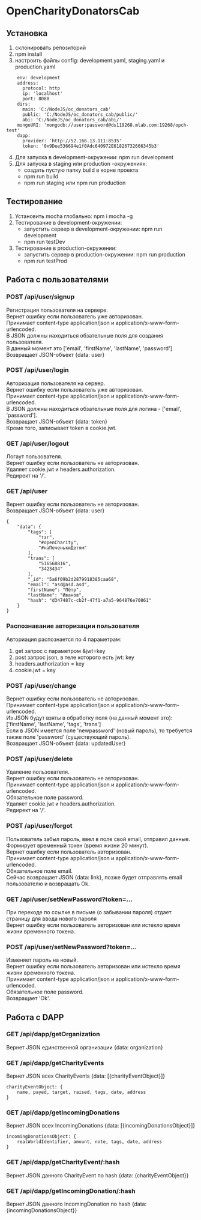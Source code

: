 # OpenCharityDonatorsCab

## Установка
1. склонировать репозиторий
2. npm install
3. настроить файлы config: development.yaml, staging.yaml и production.yaml
```
    env: development
    address:
      protocol: http
      ip: 'localhost'
      port: 8080
    dirs:
      main: 'C:/NodeJS/oc_donators_cab'
      public: 'C:/NodeJS/oc_donators_cab/public/'
      abi: 'C:/NodeJS/oc_donators_cab/abi/'
    mongoURI: 'mongodb://user:password@ds119268.mlab.com:19268/opch-test'
    dapp:
      provider: 'http://52.166.13.111:8535'
      token: '0x9Dee536694e1f0Adc640972E61826732666345b3'
```
4. Для запуска в development-окружении: npm run development
5. Для запуска в staging или production -окружениях:
    * создать пустую папку build в корне проекта
    * npm run build
    * npm run staging или npm run production

## Тестирование
1. Установить mocha глобально: npm i mocha -g
2. Тестирование в development-окружении:
    * запустить сервер в development-окружении: npm run development
    * npm run testDev
3. Тестирование в production-окружении:
    * запустить сервер в production-окружении: npm run production
    * npm run testProd

## Работа с пользователями

### POST /api/user/signup
Регистрация пользователя на сервере.<br/>
Вернет ошибку если пользователь уже авторизован.<br/>
Принимает content-type application/json и application/x-www-form-urlencoded.<br/>
В JSON должны находиться обзательные поля для создания пользователя.<br/>
В данный момент это ['email', 'firstName', 'lastName', 'password']<br/>
Возвращает JSON-объект {data: user}

### POST /api/user/login
Авторизация пользователя на сервер.<br/>
Вернет ошибку если пользователь уже авторизован.<br/>
Принимает content-type application/json и application/x-www-form-urlencoded.<br/>
В JSON должны находиться обзательные поля для логина - ['email', 'password'].<br/>
Возвращает JSON-объект {data: token}<br/>
Кроме того, записывает token в cookie.jwt.

### GET /api/user/logout
Логаут пользователя.<br/>
Вернет ошибку если пользователь не авторизован.<br/>
Удаляет cookie.jwt и headers.authorization.<br/>
Редирект на '/'.

### GET /api/user
Вернет ошибку если пользователь не авторизован.<br/>
Возвращает JSON-объект {data: user}<br/>
```
{
    "data": {
        "tags": [
            "тэг",
            "#openCharity",
            "#наПеченькиДетям"
        ],
        "trans": [
            "516568816",
            "3423434"
        ],
        "_id": "5a6f09b2d2879918385caa68",
        "email": "asd@asd.asd",
        "firstName": "Пётр",
        "lastName": "Иванов",
        "hash": "d347487c-cb2f-47f1-a7a5-964876e70861"
    }
}
```
### Распознавание авторизации пользователя
Авториация распознается по 4 параметрам:
1. get запрос с параметром &jwt=key
2. post запрос json, в теле которого есть jwt: key
3. headers.authorization = key
4. cookie.jwt = key

### POST /api/user/change
Вернет ошибку если пользователь не авторизован.<br/>
Принимает content-type application/json и application/x-www-form-urlencoded.<br/>
Из JSON будут взяты в обработку поля (на данный момент это):
['firstName', 'lastName', 'tags', 'trans']<br/>
Если в JSON имеется поле 'newpassword' (новый пароль),
то требуется также поле 'password' (существующий пароль).<br/>
Возвращает JSON-объект {data: updatedUser}

### POST /api/user/delete
Удаление пользователя.<br/>
Вернет ошибку если пользователь не авторизован.<br/>
Принимает content-type application/json и application/x-www-form-urlencoded.<br/>
Обязательное поле password.<br/>
Удаляет cookie.jwt и headers.authorization.<br/>
Редирект на '/'.

### POST /api/user/forgot
Пользователь забыл пароль, ввел в поле свой email, отправил данные.<br/>
Формирует временный токен (время жизни 20 минут).<br/>
Вернет ошибку если пользователь авторизован.<br/>
Принимает content-type application/json и application/x-www-form-urlencoded.<br/>
Обязательное поле email.<br/>
Сейчас возвращает JSON {data: link}, позже будет отправлять email пользователю и возвращать Ok.

### GET /api/user/setNewPassword?token=...
При переходе по ссылке в письме (о забывании пароля) отдает страницу для ввода нового пароля<br/>
Вернет ошибку если пользователь авторизован или истекло время жизни временного токена.<br/>

### POST /api/user/setNewPassword?token=...
Изменяет пароль на новый.<br/>
Вернет ошибку если пользователь авторизован или истекло время жизни временного токена.<br/>
Принимает content-type application/json и application/x-www-form-urlencoded.<br/>
Обязательное поле password.<br/>
Возвращает 'Ok'.

## Работа с DAPP

### GET /api/dapp/getOrganization
Вернет JSON единственной организации {data: organization}

### GET /api/dapp/getCharityEvents
Вернет JSON всех CharityEvents {data: [{charityEventObject}]}
```
charityEventObject: {
    name, payed, target, raised, tags, date, address
}
```
### GET /api/dapp/getIncomingDonations
Вернет JSON всех IncomingDonations {data: [{incomingDonationsObject}]}
```
incomingDonationsObject: {
    realWorldIdentifier, amount, note, tags, date, address
}
```
### GET /api/dapp/getCharityEvent/:hash
Вернет JSON данного CharityEvent по hash {data: {charityEventObject}}

### GET /api/dapp/getIncomingDonation/:hash
Вернет JSON данного IncomingDonation по hash {data: {incomingDonationsObject}}
